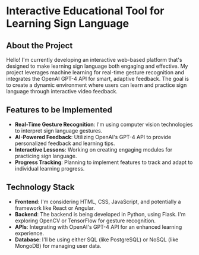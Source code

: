 # Interactive Educational Tool for Learning Sign Language

## About the Project
Hello! I'm currently developing an interactive web-based platform that's designed to make learning sign language both engaging and effective. My project leverages machine learning for real-time gesture recognition and integrates the OpenAI GPT-4 API for smart, adaptive feedback. The goal is to create a dynamic environment where users can learn and practice sign language through interactive video feedback.

## Features to be Implemented
- **Real-Time Gesture Recognition**: I'm using computer vision technologies to interpret sign language gestures.
- **AI-Powered Feedback**: Utilizing OpenAI's GPT-4 API to provide personalized feedback and learning tips.
- **Interactive Lessons**: Working on creating engaging modules for practicing sign language.
- **Progress Tracking**: Planning to implement features to track and adapt to individual learning progress.

## Technology Stack
- **Frontend**: I'm considering HTML, CSS, JavaScript, and potentially a framework like React or Angular.
- **Backend**: The backend is being developed in Python, using Flask. I'm exploring OpenCV or TensorFlow for gesture recognition.
- **APIs**: Integrating with OpenAI's GPT-4 API for an enhanced learning experience.
- **Database**: I'll be using either SQL (like PostgreSQL) or NoSQL (like MongoDB) for managing user data.